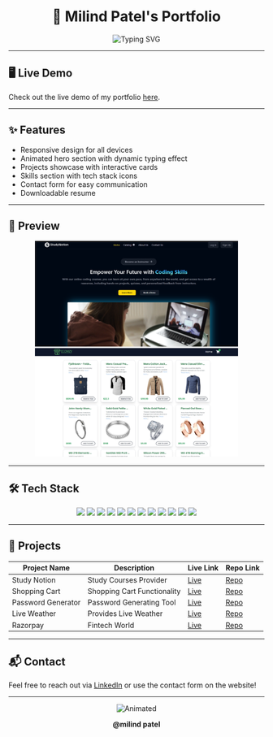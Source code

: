 <h1 align="center">
  🚀 Milind Patel's Portfolio
</h1>

<p align="center">
  <img src="https://readme-typing-svg.demolab.com?font=Kalam&size=30&pause=1000&color=E84949&center=true&vCenter=true&width=435&lines=Frontend+Developer;Web+Developer;UI-UX+Designer;Coder" alt="Typing SVG" />
</p>



---

## 🖥️ Live Demo

Check out the live demo of my portfolio [here](#).

---

## ✨ Features

- Responsive design for all devices
- Animated hero section with dynamic typing effect
- Projects showcase with interactive cards
- Skills section with tech stack icons
- Contact form for easy communication
- Downloadable resume

---

## 📸 Preview

<p align="center">
  <img src="images/MyProjects/project01.png" width="400" alt="Project Preview" />
  <img src="images/MyProjects/project02.jpeg" width="400" alt="Project Preview" />
</p>

---

## 🛠️ Tech Stack

<p align="center">
  <img src="images/stack/HTML.png" height="40"/>
  <img src="images/stack/CSS.png" height="40"/>
  <img src="images/stack/Javascript.svg" height="40"/>
  <img src="images/stack/React.png" height="40"/>
  <img src="images/stack/NodeJs.svg" height="40"/>
  <img src="images/stack/Tailwind.png" height="40"/>
  <img src="images/stack/Bootstrap.svg" height="40"/>
  <img src="images/stack/Express.png" height="40"/>
  <img src="images/stack/Git.svg" height="40"/>
  <img src="images/stack/Github.svg" height="40"/>
  <img src="images/stack/MongoDB.svg" height="40"/>
  <img src="images/stack/Bash.svg" height="40"/>
</p>

---

## 📂 Projects

| Project Name         | Description                       | Live Link | Repo Link |
|----------------------|-----------------------------------|-----------|-----------|
| Study Notion         | Study Courses Provider            | [Live](https://github.com/iammilindpatel/Study-Notion) | [Repo](https://github.com/iammilindpatel/Study-Notion) |
| Shopping Cart        | Shopping Cart Functionality       | [Live](https://github.com/iammilindpatel/Shopping-Cart.git) | [Repo](https://github.com/iammilindpatel/Shopping-Cart.git) |
| Password Generator   | Password Generating Tool          | [Live](https://github.com/iammilindpatel/Password-Generator.git) | [Repo](https://github.com/iammilindpatel/Password-Generator.git) |
| Live Weather         | Provides Live Weather             | [Live](https://github.com/iammilindpatel/Live-Weather.git) | [Repo](https://github.com/iammilindpatel/Live-Weather.git) |
| Razorpay             | Fintech World                     | [Live](https://github.com/iammilindpatel/Razorpay.git) | [Repo](https://github.com/iammilindpatel/Razorpay.git) |

---

## 📬 Contact

Feel free to reach out via [LinkedIn](#) or use the contact form on the website!

---

<p align="center">
  <img src="https://media.giphy.com/media/3o7aD2saalBwwftBIY/giphy.gif" width="200" alt="Animated" />
</p>

<p align="center">
  <b>@milind patel</b>
</p>